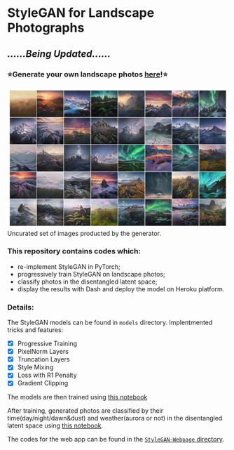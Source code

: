 # StyleGAN for Landscape Photographs

## ***......Being Updated......***


### **⭐Generate your own landscape photos [here](https://taking-non-existing-photos.herokuapp.com/)!⭐**
![image](https://github.com/hejj16/Landscape-StyleGAN/blob/main/result.png)
 <br />Uncurated set of images producted by the generator. 


### This repository contains codes which:
- re-implement StyleGAN in PyTorch;
- progressively train StyleGAN on landscape photos;
- classify photos in the disentangled latent space;
- display the results with Dash and deploy the model on Heroku platform.



### Details:

The StyleGAN models can be found in ```models``` directory. 
Implentmented tricks and features:
- [x] Progressive Training
- [x] PixelNorm Layers
- [x] Truncation Layers
- [x] Style Mixing
- [x] Loss with R1 Penalty
- [x] Gradient Clipping

The models are then trained using [this notebook](https://github.com/hejj16/Landscape-StyleGAN/blob/main/notebooks/StyleGAN_20210114_R1penalty.ipynb) 

After training, generated photos are classified by their time(day/night/dawn&dust) and weather(aurora or not) in the disentangled latent space using [this notebook]().

The codes for the web app can be found in the [```StyleGAN-Webpage``` directory](https://github.com/hejj16/Landscape-StyleGAN/tree/main/StyleGAN-Webpage).






